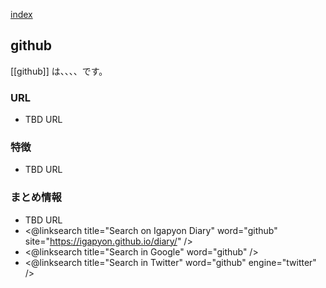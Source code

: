 [index](https://igapyon.github.io/diary/keyword/index.html)

## github

[[github]] は、、、、です。

### URL

* TBD URL

### 特徴

* TBD URL

### まとめ情報

* TBD URL
* <@linksearch title="Search on Igapyon Diary" word="github" site="https://igapyon.github.io/diary/" />
* <@linksearch title="Search in Google" word="github" />
* <@linksearch title="Search in Twitter" word="github" engine="twitter" />


